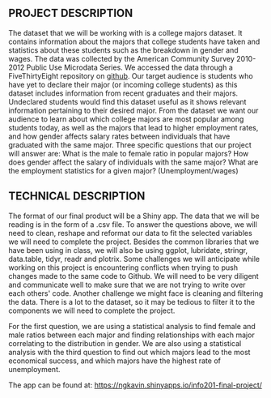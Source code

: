 
## PROJECT DESCRIPTION

  The dataset that we will be working with is a college majors dataset. It contains information about the majors that college students have taken and statistics about these students such as the breakdown in gender and wages. The data was collected by the American Community Survey 2010-2012 Public Use Microdata Series. We accessed the data through a FiveThirtyEight repository on [github](https://github.com/fivethirtyeight/data/tree/9e9cee37d0695ccc6866c67f38373675231758ab/college-majors).
  Our target audience is students who have yet to declare their major (or incoming college students) as this dataset includes information from recent graduates and their majors. Undeclared students would find this dataset useful as it shows relevant information pertaining to their desired major.
  From the dataset we want our audience to learn about which college majors are most popular among students today, as well as the majors that lead to higher employment rates, and how gender affects salary rates between individuals that have graduated with the same major.
Three specific questions that our project will answer are: 
What is the male to female ratio in popular majors?
How does gender affect the salary of individuals with the same major?
What are the employment statistics for a given major? (Unemployment/wages)

## TECHNICAL DESCRIPTION
  The format of our final product will be a Shiny app. The data that we will be reading is in the form of a .csv file. To answer the questions above, we will need to clean, reshape and reformat our data to fit the selected variables we will need to complete the project. Besides the common libraries that we have been using in class, we will also be using ggplot, lubridate, stringr, data.table, tidyr, readr and plotrix. 
	Some challenges we will anticipate while working on this project is encountering conflicts when trying to push changes made to the same code to Github. We will need to be very diligent and communicate well to make sure that we are not trying to write over each others' code. Another challenge we might face is cleaning and filtering the data. There is a lot to the dataset, so it may be tedious to filter it to the components we will need to complete the project.  

  For the first question, we are using a statistical analysis to find female and male ratios between each major and finding relationships with each major correlating to the distribution in gender. We are also using a statistical analysis with the third question to find out which majors lead to the most economical success, and which majors have the highest rate of unemployment.

The app can be found at: https://ngkavin.shinyapps.io/info201-final-project/